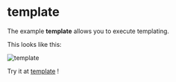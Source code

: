 # template

The example **template** allows you to execute templating.

This looks like this:

 ![template](/img/examples/template.png) 

Try it at <a href='/../automation/loadexample/template' target='_blank'>template</a> !



